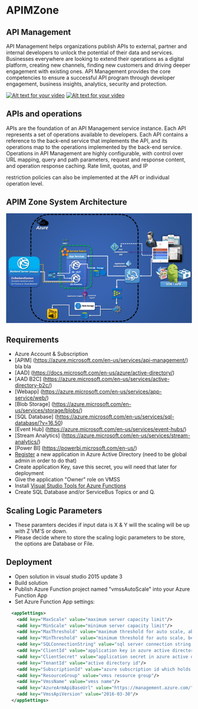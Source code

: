 # APIMZone

## API Management 
API Management helps organizations publish APIs to external, partner and internal developers to unlock the potential of their data and services. 
Businesses everywhere are looking to extend their operations as a digital platform, creating new channels, finding new customers and driving 
deeper engagement with existing ones. 
API Management provides the core competencies to ensure a successful API program through developer engagement, business insights, analytics, security and protection.

[![Alt text for your video](http://img.youtube.com/vi/X8Kfn39P7KQ/0.jpg)](http://www.youtube.com/watch?v=X8Kfn39P7KQ) 
[![Alt text for your video](http://img.youtube.com/vi/UM1y0yy7n1M/0.jpg)](http://www.youtube.com/watch?v=UM1y0yy7n1M)

## APIs and operations
APIs are the foundation of an API Management service instance. 
Each API represents a set of operations available to developers. 
Each API contains a reference to the back-end service that implements the API, and its operations map to the operations implemented by the back-end service. 
Operations in API Management are highly configurable, with control over URL mapping, query and path parameters, request and response content, and operation response caching. 
Rate limit, quotas, and IP 

restriction policies can also be implemented at the API or individual operation level.

## APIM Zone System Architecture
![alt tag](https://raw.githubusercontent.com/zivshtaeinberg/APIMZone/master/ArcFile.PNG)


## Requirements
* Azure Account & Subscription
* [APIM] (https://azure.microsoft.com/en-us/services/api-management/) bla bla
* [AAD] (https://docs.microsoft.com/en-us/azure/active-directory/)
* [AAD B2C] (https://azure.microsoft.com/en-us/services/active-directory-b2c/)
* [Webapp] (https://azure.microsoft.com/en-us/services/app-service/web/)
* [Blob Storage] (https://azure.microsoft.com/en-us/services/storage/blobs/)
* [SQL Database] (https://azure.microsoft.com/en-us/services/sql-database/?v=16.50)
* [Event Hub] (https://azure.microsoft.com/en-us/services/event-hubs/)
* [Stream Analytics] (https://azure.microsoft.com/en-us/services/stream-analytics/)
* [Power BI] (https://powerbi.microsoft.com/en-us/)
* [Register](https://docs.microsoft.com/en-us/azure/active-directory/active-directory-app-registration) a new application in Azure Active Directory (need to be global admin in order to do that)
* Create application Key, save this secret, you will need that later for deployment
* Give the application "Owner" role on VMSS
* Install [Visual Studio Tools for Azure Functions](https://blogs.msdn.microsoft.com/webdev/2016/12/01/visual-studio-tools-for-azure-functions/)
* Create SQL Database and/or ServiceBus Topics or and Q.

## Scaling Logic Parameters
* These paramters decides if input data is X & Y will the scaling will be up with Z VM'S or down.
* Please decide where to store the scaling logic parameters to be store, the options are Database or File.

## Deployment
* Open solution in visual studio 2015 update 3
* Build solution
* Publish Azure Function project named "vmssAutoScale" into your Azure Function App
* Set Azure Function App settings:
```XML
  <appSettings>
    <add key="MaxScale" value="maximum server capacity limit"/>
    <add key="MinScale" value="minimum server capacity limit"/>
    <add key="MaxThreshold" value="maximum threshold for auto scale, above this value autoscaler will add one server to vmss"/>
    <add key="MinThreshold" value="minimum threshold for auto scale, below this value autoscaler will remove one server to vmss"/>
    <add key="SQLConnectionString" value="sql server connection string which holds logic for autoscale"/>
    <add key="ClientId" value="application key in azure active directory"/>
    <add key="ClientSecret" value="application secret in azure active directory"/>
    <add key="TenantId" value="active directory id"/>
    <add key="SubscriptionId" value="azure subscription id which holds vmss"/>
    <add key="ResourceGroup" value="vmss resource group"/>
    <add key="VmssName" value="vmss name"/>
    <add key="AzureArmApiBaseUrl" value="https://management.azure.com/"/>
    <add key="VmssApiVersion" value="2016-03-30"/>
  </appSettings>
